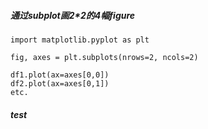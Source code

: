 ##### 通过subplot画2*2的4幅figure

```
import matplotlib.pyplot as plt

fig, axes = plt.subplots(nrows=2, ncols=2)

df1.plot(ax=axes[0,0])
df2.plot(ax=axes[0,1])
etc.
```

##### test